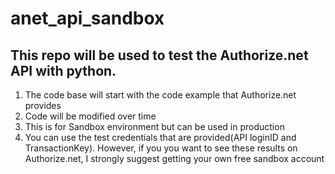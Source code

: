 # anet_api_sandbox

## This repo will be used to test the Authorize.net API with python. 
1. The code base will start with the code example that Authorize.net provides
2. Code will be modified over time
3. This is for Sandbox environment but can be used in production
4. You can use the test credentials that are provided(API loginID and TransactionKey). However, if you
you want to see these results on Authorize.net, I strongly suggest getting your own free sandbox account
